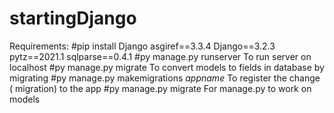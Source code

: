 # startingDjango
Requirements:
#pip install Django 
asgiref==3.3.4
Django==3.2.3
pytz==2021.1
sqlparse==0.4.1
#py manage.py runserver
To run server on localhost
#py manage.py migrate
To convert models to fields in database by migrating
#py manage.py makemigrations *appname*
To register the change ( migration) to the app
#py manage.py migrate
For manage.py to work on models
